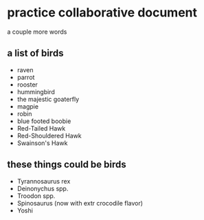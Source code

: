 # practice collaborative document

a couple more words

## a list of birds

- raven
- parrot
- rooster
- hummingbird
- the majestic goaterfly
- magpie
- robin
- blue footed boobie
- Red-Tailed Hawk
- Red-Shouldered Hawk
- Swainson's Hawk

## these things could be birds

- Tyrannosaurus rex
- Deinonychus spp.
- Troodon spp.
- Spinosaurus (now with extr crocodile flavor)
- Yoshi
